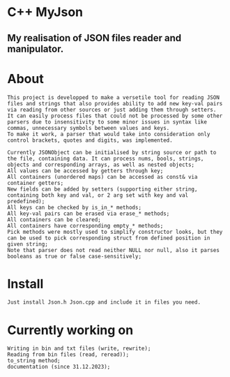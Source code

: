 # C++ MyJson
## My realisation of JSON files reader and manipulator.

# About
	This project is developped to make a versetile tool for reading JSON files and strings that also provides ability to add new key-val pairs via reading from other sources or just adding them through setters.
	It can easily process files that could not be processed by some other parsers due to insensitivity to some minor issues in syntax like commas, unnecessary symbols between values and keys.
	To make it work, a parser that would take into consideration only control brackets, quotes and digits, was implemented.

	Currently JSONObject can be initialised by string source or path to the file, containing data. It can process nums, bools, strings, objects and corresponding arrays, as well as nested objects;
	All values can be accessed by getters through key;
	All containers (unordered maps) can be accessed as const& via container getters;
	New fields can be added by setters (supporting either string, containing both key and val, or 2 arg set with key and val predefined);
	All keys can be checked by is_in_* methods;
	All key-val pairs can be erased via erase_* methods;
	All containers can be cleared;
	All containers have corresponding empty_* methods;
	Pick methods were mostly used to simplify constructor looks, but they can be used to pick corresponding struct from defined position in given string;
	Note that parser does not read neither NULL nor null, also it parses booleans as true or false case-sensitively;

# Install
	Just install Json.h Json.cpp and include it in files you need.

# Currently working on
	Writing in bin and txt files (write, rewrite);
	Reading from bin files (read, reread));
	to_string method;
	documentation (since 31.12.2023);
